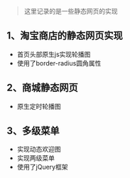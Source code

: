 > 这里记录的是一些静态网页的实现
## 1、淘宝商店的静态网页实现
* 首页头部原生js实现轮播图
* 使用了border-radius圆角属性
## 2、商城静态网页
* 原生定时轮播图
## 3、多级菜单
* 实现动态欢迎图
* 实现两级菜单
* 使用了jQuery框架

